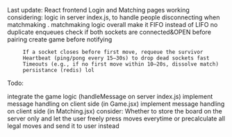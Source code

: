 Last update:
   React frontend Login and Matching pages working
   considering: logic in server index.js, to handle people disconnecting when matchmaking . matchmaking logic overall
      make it FIFO instead of LIFO
      no duplicate enqueues
      check if both sockets are connected&OPEN before pairing
      create game before notifying

         If a socket closes before first move, requeue the survivor
         Heartbeat (ping/pong every 15–30s) to drop dead sockets fast
         Timeouts (e.g., if no first move within 10–20s, dissolve match)   
         persistance (redis) lol

Todo: 

   integrate the game logic (handleMessage on server index.js)
   implement message handling on client side (in Game.jsx)
   implement message handling on client side (in Matching.jsx)
   consider: Whether to store the board on the server only and let the user freely press moves everytime or precalculate all legal moves and send it to user instead
